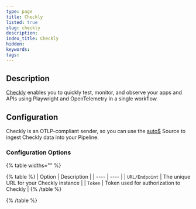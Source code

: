 ```yaml
---
type: page
title: Checkly
listed: true
slug: checkly
description: 
index_title: Checkly
hidden: 
keywords: 
tags: 
---
```



## Description

[Checkly](https://www.checklyhq.com/) enables you to quickly test, monitor, and observe your apps and APIs using Playwright and OpenTelemetry in a single workflow.

## Configuration

Checkly is an OTLP-compliant sender, so you can use the [auto$](/telemetry-pipelines/open-telemetry-traces-source) Source to ingest Checkly data into your Pipeline.

### Configuration Options

{% table widths="" %}

{% table %}
| Option | Description | 
| ---- | ---- | 
| `URL/Endpoint` | The unique URL for your Checkly instance | 
| `Token` | Token used for authorization to Checkly | 
{% /table %}

{% /table %}
